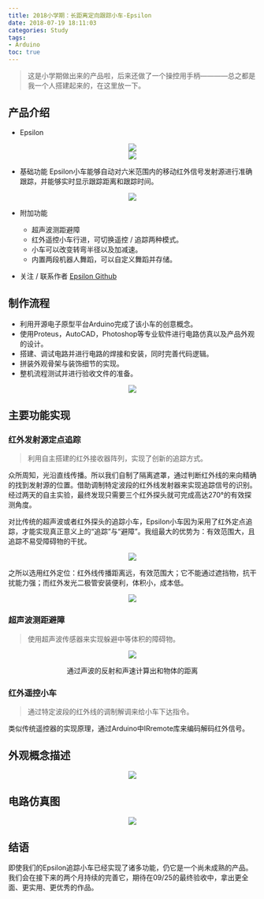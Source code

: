 ```yaml
---
title: 2018小学期：长距离定向跟踪小车-Epsilon
date: 2018-07-19 18:11:03
categories: Study
tags:
- Arduino
toc: true
---
```


> 这是小学期做出来的产品啦，后来还做了一个操控用手柄————总之都是我一个人搭建起来的，在这里放一下。

<!--more-->

## 产品介绍

* Epsilon
 
<div align="center"><img src="https://raw.githubusercontent.com/zolars/typora-user-images/master/Epsilon%20(2).png"/></div>
 
<div align="center"><img src="https://raw.githubusercontent.com/zolars/typora-user-images/master/Epsilon%20(11).jpeg"/></div>
 
* 基础功能
  Epsilon小车能够自动对六米范围内的移动红外信号发射源进行准确跟踪，并能够实时显示跟踪距离和跟踪时间。
 
<div align="center"><img src="https://raw.githubusercontent.com/zolars/typora-user-images/master/Epsilon%20(3).jpeg"/></div>
 
* 附加功能
  - 超声波测距避障
  - 红外遥控小车行进，可切换遥控 / 追踪两种模式。
  - 小车可以改变转弯半径以及加减速。
  - 内置两段机器人舞蹈，可以自定义舞蹈并存储。

* 关注 / 联系作者
  [Epsilon Github](https://github.com/zolars/Epsilon)


## 制作流程
* 利用开源电子原型平台Arduino完成了该小车的创意概念。
* 使用Proteus，AutoCAD，Photoshop等专业软件进行电路仿真以及产品外观的设计。
* 搭建、调试电路并进行电路的焊接和安装，同时完善代码逻辑。
* 拼装外观骨架与装饰细节的实现。
* 整机流程测试并进行验收文件的准备。

<div align="center"><img src="https://raw.githubusercontent.com/zolars/typora-user-images/master/Epsilon%20(1).png"/></div>

## 主要功能实现

### 红外发射源定点追踪

> 利用自主搭建的红外接收器阵列，实现了创新的追踪方式。

众所周知，光沿直线传播。所以我们自制了隔离遮罩，通过判断红外线的来向精确的找到发射源的位置。借助调制特定波段的红外线发射器来实现追踪信号的识别。经过两天的自主实验，最终发现只需要三个红外探头就可完成高达270°的有效探测角度。

对比传统的超声波或者红外探头的追踪小车，Epsilon小车因为采用了红外定点追踪，才能实现真正意义上的“追踪”与“避障”。我组最大的优势为：有效范围大，且追踪不易受障碍物的干扰。

<div align="center"><img src="https://raw.githubusercontent.com/zolars/typora-user-images/master/Epsilon%20(3).png"/></div>

之所以选用红外定位：红外线传播距离远，有效范围大；它不能通过遮挡物，抗干扰能力强；而红外发光二极管安装便利，体积小，成本低。

<div align="center"><img src="https://raw.githubusercontent.com/zolars/typora-user-images/master/Epsilon%20(4).png"/></div>

### 超声波测距避障

> 使用超声波传感器来实现躲避中等体积的障碍物。

<div align="center"><img src="https://raw.githubusercontent.com/zolars/typora-user-images/master/Epsilon%20(5).png"/></div>

<p align="center">通过声波的反射和声速计算出和物体的距离</p>

### 红外遥控小车

> 通过特定波段的红外线的调制解调来给小车下达指令。

类似传统遥控器的实现原理，通过Arduino中IRremote库来编码解码红外信号。

## 外观概念描述

<div align="center"><img src="https://raw.githubusercontent.com/zolars/typora-user-images/master/Epsilon%20(6).png"/></div>

## 电路仿真图

<div align="center"><img src="https://raw.githubusercontent.com/zolars/typora-user-images/master/Epsilon%20(7).png"/></div>

## 结语

即使我们的Epsilon追踪小车已经实现了诸多功能，仍它是一个尚未成熟的产品。我们会在接下来的两个月持续的完善它，期待在09/25的最终验收中，拿出更全面、更实用、更优秀的作品。